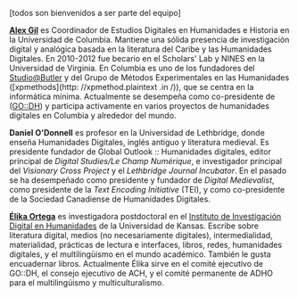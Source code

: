[todos son bienvenidos a ser parte del equipo]

**[Alex Gil](http://www.elotroalex.com)** es Coordinador de Estudios Digitales en Humanidades e Historia en la Universidad de Columbia. Mantiene una sólida presencia de investigación digital y analógica basada en la literatura del Caribe y las Humanidades Digitales. En 2010-2012 fue becario en el Scholars' Lab y NINES en la Universidad de Virginia. En Columbia es uno de los fundadores del [Studio@Butler](https://studio.cul.columbia.edu/) y del Grupo de Métodos Experimentales en las Humanidades ([xpmethods](http: //xpmethod.plaintext .in /)), que se centra en la informática mínima. Actualmente se desempeña como co-presidente de ([GO::DH](http://www.globaloutlookdh.org/)) y participa activamente en varios proyectos de humanidades digitales en Columbia y alrededor del mundo.


**Daniel O'Donnell** es profesor en la Universidad de Lethbridge, donde enseña Humanidades Digitales, inglés antiguo y literatura medieval. Es presidente fundador de Global Outlook :: Humanidades digitales, editor príncipal de *Digital Studies/Le Champ Numérique*, e investigador príncipal del *Visionary Cross Project* y el *Lethbridge Journal Incubator*. En el pasado se ha desempeñado como presidente y fundador de *Digital Medievalist*, como presidente de la *Text Encoding Initiative* (TEI), y como co-presidente de la Sociedad Canadiense de Humanidades Digitales.

**[Élika Ortega](http://www.elikaortega.net)** es investigadora postdoctoral en el [Instituto de Investigación Digital en Humanidades](http://www.idrh.ku.edu) de la Universidad de Kansas. Escribe sobre literatura digital, medios (no necesariamente digitales), intermedialidad, materialidad, prácticas de lectura e interfaces, libros, redes, humanidades digitales, y el multilingüismo en el mundo académico. También le gusta encuadernar libros. Actualmente Élika sirve en el comité ejecutivo de GO::DH, el consejo ejecutivo de ACH, y el comité permanente de ADHO para el multilingüismo y multiculturalismo.